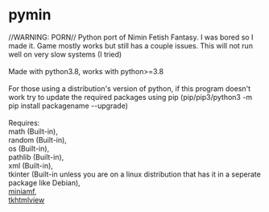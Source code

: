 # pymin
//WARNING: PORN// Python port of Nimin Fetish Fantasy. I was bored so I made it. Game mostly works but still has a couple issues. This will not run well on very slow systems (I tried)<br><br>Made with python3.8, works with python>=3.8<br><br>For those using a distribution's version of python, if this program doesn't work try to update the required packages using pip (pip/pip3/python3 -m pip install packagename --upgrade)<br><br>Requires:<br>math (Built-in),<br>random (Built-in),<br>os (Built-in),<br>pathlib (Built-in),<br>xml (Built-in),<br>tkinter (Built-in unless you are on a linux distribution that has it in a seperate package like Debian),<br>[miniamf](https://pypi.org/project/Mini-AMF/),<br>[tkhtmlview](https://pypi.org/project/tkhtmlview/)
